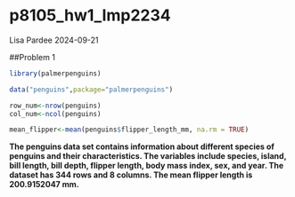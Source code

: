 p8105_hw1_lmp2234
================
Lisa Pardee
2024-09-21

\##Problem 1

``` r
library(palmerpenguins)

data("penguins",package="palmerpenguins")

row_num<-nrow(penguins)
col_num<-ncol(penguins)

mean_flipper<-mean(penguins$flipper_length_mm, na.rm = TRUE)
```

**The penguins data set contains information about different species of
penguins and their characteristics. The variables include species,
island, bill length, bill depth, flipper length, body mass index, sex,
and year. The dataset has 344 rows and 8 columns. The mean flipper
length is 200.9152047 mm.**
